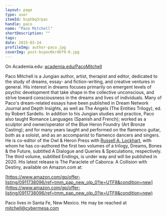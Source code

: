 ```yaml
---
layout: page
type: user
itemId: bcphbq3rpac
handle: paco
name: "Paco Mitchell"
shortDescription: ""
tags:
date: 2015-03-24
profileImg: author-paco.jpg
coverImg: post-bcpov6krdbf9-0.jpg
---
```


On Academia.edu: [academia.edu/PacoMitchell](https://independent.academia.edu/PacoMitchell)

Paco Mitchell is a Jungian author, artist, therapist and editor, dedicated to the study of dreams, essay- and fiction-writing, and creative ventures in general. His interest in dreams focuses primarily on emergent levels of psychic development that take shape in the collective unconscious, and strive toward consciousness in the dreams and lives of individuals. Many of Paco's dream-related essays have been published in Dream Network Journal and Depth Insights, as well as The Angels (The Entities Trilogy), ed. by Robert Sardello. In addition to his Jungian studies and practice, Paco also taught Romance Languages (Spanish and French); worked as a sculptor and owner/operator of the Blue Heron Foundry (Art Bronze Casting); and for many years taught and performed on the flamenco guitar, both as a soloist, and as an accompanist to flamenco dancers and singers. He is co-editor of the Owl & Heron Press with [Russell A. Lockhart](../@ral), with whom he has co-authored the first two volumes of a trilogy, Dreams, Bones & the Future, subtitled A Dialogue and Queries & Speculations, respectively. The third volume, subtitled Endings, is under way and will be published in 2020. His latest release is The Paraclete of Caborca: A Collision with Destiny, available on Amazon.com at:

[https://www.amazon.com/gp/offer-listing/0911738096/ref=tmm_pap_new_olp_0?ie=UTF8&condition=new](https://www.amazon.com/gp/offer-listing/0911738096/ref=tmm_pap_new_olp_0?ie=UTF8&condition=new)

Paco lives in Santa Fe, New Mexico. He may be reached at mitchell@cybermesa.com
